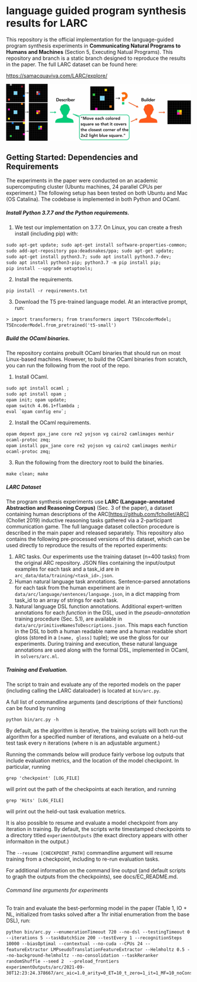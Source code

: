 #  language guided program synthesis results for LARC
This repository is the official implementation for the language-guided program synthesis experiments in **Communicating Natural Programs to Humans and Machines** (Section 5, Executing Natual Programs). This repository and branch is a static branch designed to reproduce the results in the paper. The full LARC dataset can be found here: 

https://samacquaviva.com/LARC/explore/

![banner](./docs/arc-data-collection.jpg "Banner")

## Getting Started: Dependencies and Requirements
The experiments in the paper were conducted on an academic supercomputing cluster (Ubuntu machines, 24 parallel CPUs per experiment.) The following setup has been tested on both Ubuntu and Mac (OS Catalina). The codebase is implemented in both Python and OCaml.

##### Install Python 3.7.7 and the Python requirements.
1. We test our implementation on 3.7.7. On Linux, you can create a fresh install (including pip) with:
```
sudo apt-get update; sudo apt-get install software-properties-common; 
sudo add-apt-repository ppa:deadsnakes/ppa; sudo apt-get update; 
sudo apt-get install python3.7; sudo apt install python3.7-dev; 
sudo apt install python3-pip; python3.7 -m pip install pip;
pip install --upgrade setuptools;
```
2. Install the requirements.
```
pip install -r requirements.txt
```
3. Download the T5 pre-trained language model. At an interactive prompt, run:
```
> import transformers; from transformers import T5EncoderModel; T5EncoderModel.from_pretrained('t5-small')
```

##### Build the OCaml binaries.
The repository contains prebuilt OCaml binaries that should run on most Linux-based machines. However, to build the OCaml binaries from scratch, you can run the following from the root of the repo.
1. Install OCaml.
```
sudo apt install ocaml ; 
sudo apt install opam ; 
opam init; opam update; 
opam switch 4.06.1+flambda ;
eval `opam config env`;
```
2. Install the OCaml requirements.
```
opam depext ppx_jane core re2 yojson vg cairo2 camlimages menhir ocaml-protoc zmq; 
opam install ppx_jane core re2 yojson vg cairo2 camlimages menhir ocaml-protoc zmq;
```
3. Run the following from the directory root to build the binaries.
```
make clean; make
```
##### LARC Dataset 
The program synthesis experiments use **LARC (Language-annotated Abstraction and Reasoning Corpus)** (Sec. 3 of the paper), a dataset containing human descriptions of the ARC[https://github.com/fchollet/ARC] (Chollet 2019)  inductive reasoning tasks gathered via a 2-participant communication game. The full language dataset collection procedure is described in the main paper and released separately. This repository also contains the following pre-processed versions of this dataset, which can be used directly to reproduce the results of the reported experiments:

1. ARC tasks. Our experiments use the training dataset (n=400 tasks) from the original ARC repository. JSON files containing the input/output examples for each task and a task_id are in `arc_data/data/training/<task_id>.json`.
2. Human natural language task annotations. Sentence-parsed annotations for each task from the human experiment are in `data/arc/language/sentences/language.json`, in a dict mapping from task_id to an array of strings for each task.
3. Natural language DSL function annotations. Additional expert-written annotations for each _function_ in the DSL, used in the _pseudo-annotation_ training procedure (Sec. 5.1), are available in `data/arc/primitiveNamesToDescriptions.json`. This maps each function in the DSL to both a human readable name and a human readable short gloss (stored in a `[name, gloss]` tuple); we use the gloss for our experiments. During training and execution, these natural language annotations are used along with the formal DSL, implemented in OCaml, in `solvers/arc.ml`.

##### Training and Evaluation.
The script to train and evaluate any of the reported models on the paper (including calling the LARC dataloader) is located at ```bin/arc.py```.

A full list of commandline arguments (and descriptions of their functions) can be found by running 
```
python bin/arc.py -h
```

By default, as the algorithm is iterative, the training scripts will both run the algorithm for a specified number of iterations, and evaluate on a held-out test task every n iterations (where n is an adjustable argument.)

Running the commands below will produce fairly verbose log outputs that include evaluation metrics, and the location of the model checkpoint. In particular, running
```
grep 'checkpoint' [LOG_FILE]
``` 
will print out the path of the checkpoints at each iteration, and running

```
grep 'Hits' [LOG_FILE]
```
will print out the held-out task evaluation metrics.

It is also possible to resume and evaluate a model checkpoint from any iteration in training. By default, the scripts write timestamped checkpoints to a directory titled `experimentOutputs` (the exact directory appears with other informaiton in the output.)

The ```--resume [CHECKPOINT_PATH]``` commandline argument will resume training from a checkpoint, including to re-run evaluation tasks.

For additional information on the command line output (and default scripts to graph the outputs from the checkpoints), see docs/EC_README.md.

###### Command line arguments for experiments
To train and evaluate the best-performing model in the paper (Table 1, IO + NL, initialized from tasks solved after a 1hr initial enumeration from the base DSL), run:
```
python bin/arc.py --enumerationTimeout 720 --no-dsl --testingTimeout 0 --iterations 5 --taskBatchSize 200 --testEvery 1 --recognitionSteps 10000 --biasOptimal --contextual --no-cuda --CPUs 24 --featureExtractor LMPseudoTranslationFeatureExtractor --Helmholtz 0.5 --no-background-helmholtz --no-consolidation --taskReranker randomShuffle --seed 2  --preload_frontiers experimentOutputs/arc/2021-09-30T12:23:24.378667/arc_aic=1.0_arity=0_ET=10_t_zero=1_it=1_MF=10_noConsolidation=True_pc=10_RW=False_solver=ocaml_STM=True_L=1.0_batch=200_TRR=randomShuffle_K=2_topkNotMAP=False_UET=3600_DSL=True_rec=False.pickle'
```
